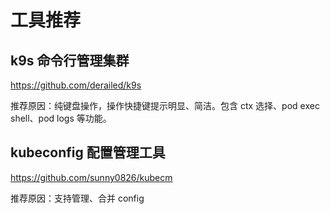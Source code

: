 # 工具推荐

## k9s 命令行管理集群

https://github.com/derailed/k9s

推荐原因：纯键盘操作，操作快捷键提示明显、简洁。包含 ctx 选择、pod exec shell、pod logs 等功能。

## kubeconfig 配置管理工具

https://github.com/sunny0826/kubecm

推荐原因：支持管理、合并 config